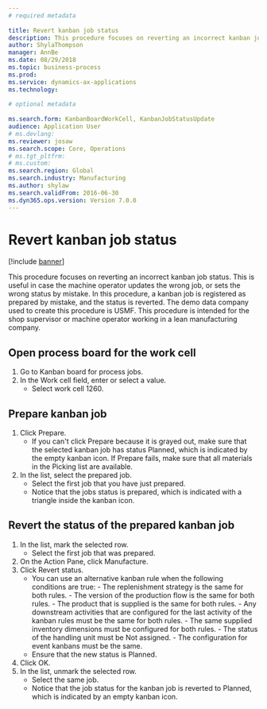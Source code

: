 ```yaml
--- 
# required metadata 
 
title: Revert kanban job status
description: This procedure focuses on reverting an incorrect kanban job status. 
author: ShylaThompson
manager: AnnBe 
ms.date: 08/29/2018
ms.topic: business-process 
ms.prod:  
ms.service: dynamics-ax-applications 
ms.technology:  
 
# optional metadata 
 
ms.search.form: KanbanBoardWorkCell, KanbanJobStatusUpdate   
audience: Application User 
# ms.devlang:  
ms.reviewer: josaw
ms.search.scope: Core, Operations 
# ms.tgt_pltfrm:  
# ms.custom:  
ms.search.region: Global
ms.search.industry: Manufacturing
ms.author: shylaw
ms.search.validFrom: 2016-06-30 
ms.dyn365.ops.version: Version 7.0.0 
---
```

# Revert kanban job status

[!include [banner](../../includes/banner.md)]

This procedure focuses on reverting an incorrect kanban job status. This is useful in case the machine operator updates the wrong job, or sets the wrong status by mistake. In this procedure, a kanban job is registered as prepared by mistake, and the status is reverted. The demo data company used to create this procedure is USMF. This procedure is intended for the shop supervisor or machine operator working in a lean manufacturing company.


## Open process board for the work cell
1. Go to Kanban board for process jobs.
2. In the Work cell field, enter or select a value.
    * Select work cell 1260.  

## Prepare kanban job
1. Click Prepare.
    * If you can't click Prepare because it is grayed out, make sure that the selected kanban job has status Planned, which is indicated by the empty kanban icon. If Prepare fails, make sure that all materials in the Picking list are available.  
2. In the list, select the prepared job.
    * Select the first job that you have just prepared.  
    * Notice that the jobs status is prepared, which is indicated with a triangle inside the kanban icon.  

## Revert the status of the prepared kanban job
1. In the list, mark the selected row.
    * Select the first job that was prepared.  
2. On the Action Pane, click Manufacture.
3. Click Revert status.
    * You can use an alternative kanban rule when the following conditions are true:  - The replenishment strategy is the same for both rules.  - The version of the production flow is the same for both rules.  - The product that is supplied is the same for both rules.  - Any downstream activities that are configured for the last activity of the kanban rules must be the same for both rules.  - The same supplied inventory dimensions must be configured for both rules.  - The status of the handling unit must be Not assigned.  - The configuration for event kanbans must be the same.  
    * Ensure that the new status is Planned.  
4. Click OK.
5. In the list, unmark the selected row.
    * Select the same job.  
    * Notice that the job status for the kanban job is reverted to Planned, which is indicated by an empty kanban icon.  

